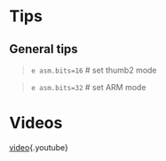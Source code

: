 <!-- TITLE: Arm -->

# Tips
## General tips
> `e asm.bits=16`  # set thumb2 mode

> `e asm.bits=32`  # set ARM mode
# Videos
[video](https://www.youtube.com/watch?v=oXSx0Qo2Upk){.youtube}